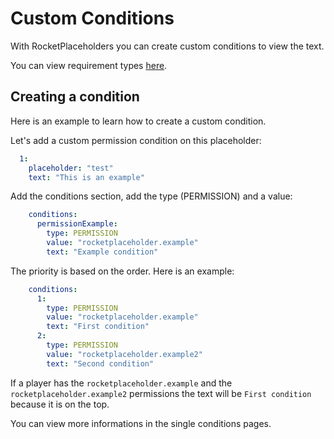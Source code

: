 # Custom Conditions

With RocketPlaceholders you can create custom conditions to view the text.

You can view requirement types [here](https://jd.rocketplugins.space/rocketplaceholders/me/lorenzo0111/rocketplaceholders/creator/conditions/RequirementType.html).

## Creating a condition

Here is an example to learn how to create a custom condition.

Let's add a custom permission condition on this placeholder:

```yaml
  1:
    placeholder: "test"
    text: "This is an example"
```

Add the conditions section, add the type \(PERMISSION\) and a value:

```yaml
    conditions:
      permissionExample:
        type: PERMISSION
        value: "rocketplaceholder.example"
        text: "Example condition"
```

The priority is based on the order. Here is an example:

```yaml
    conditions:
      1:
        type: PERMISSION
        value: "rocketplaceholder.example"      
        text: "First condition"
      2:
        type: PERMISSION
        value: "rocketplaceholder.example2"
        text: "Second condition"
```

If a player has the `rocketplaceholder.example` and the `rocketplaceholder.example2` permissions the text will be `First condition` because it is on the top.



You can view more informations in the single conditions pages.

